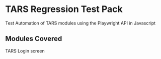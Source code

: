 # TARS Regression Test Pack

Test Automation of TARS modules using the Playwright API in Javascript

## Modules Covered
TARS Login screen
